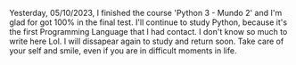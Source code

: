 Yesterday, 05/10/2023, I finished the course 'Python 3 - Mundo 2' and I'm glad for got 100% in the final test. I'll continue to study Python, because it's the first Programming Language that I had contact. I don't know so much to write here Lol. I will dissapear again to study and return soon. Take care of your self and smile, even if you are in difficult moments in life.
